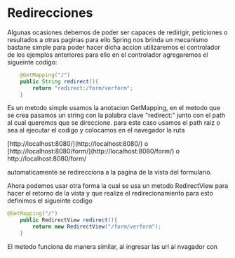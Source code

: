 # Redirecciones

Algunas ocasiones debemos de poder ser capaces de redirigir, peticiones o resultados a otras paginas  para ello Spring nos brinda un mecanismo bastane simple para poder hacer dicha accion utilizaremos el controlador de los ejemplos anteriores para ello en el controlador agregaremos el sigueinte codigo:

```java
    @GetMapping("/")
    public String redirect(){
        return "redirect:/form/verform";
    }
```

Es un metodo simple usamos la anotacion GetMapping, en el metodo que se crea pasamos un string con la palabra clave "redirect:" junto con el path al cual queremos que se direccione. para este caso usamos el path raiz o sea al ejecutar el codigo y colocamos en el navegador la ruta

[http://localhost:8080/](http://localhost:8080/\)  o [http://localhost:8080/form/]\(http://localhost:8080/form/) o http://localhost:8080/form/ 

automaticamente se redirecciona a la pagina de la vista del formulario.

Ahora podemos usar otra forma la cual se usa un metodo RedirectView para hacer el retorno de la vista y que realize el redirecionamiento para esto definimos el sigueinte codigo

```java
@GetMapping("/")
    public RedirectView redirect(){
        return new RedirectView("/form/verform");
    }
```

El metodo funciona de manera similar, al ingresar las url al nvagador con 

